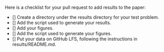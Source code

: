 Here is a checklist for your pull request to add results to the paper:
- [] Create a directory under the results directory for your test
problem.
- [] Add the script used to generate your results.
- [] Add your figures.
- [] Add the script used to generate your figures.
- [] Put your data on GitHub LFS, following the instructions in results/README.md.
